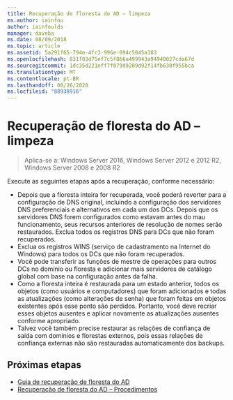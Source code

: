 ```yaml
---
title: Recuperação de floresta do AD – limpeza
ms.author: iainfou
author: iainfoulds
manager: daveba
ms.date: 08/09/2018
ms.topic: article
ms.assetid: 5a291f65-794e-4fc3-996e-094c5845a383
ms.openlocfilehash: 831f83d75ef7c5f866a499943a94940027cda67d
ms.sourcegitcommit: 1dc35d221eff7f079d9209d92f14fb630f955bca
ms.translationtype: MT
ms.contentlocale: pt-BR
ms.lasthandoff: 08/26/2020
ms.locfileid: "88938916"
---
```

# <a name="ad-forest-recovery---cleanup"></a>Recuperação de floresta do AD – limpeza

>Aplica-se a: Windows Server 2016, Windows Server 2012 e 2012 R2, Windows Server 2008 e 2008 R2

 Execute as seguintes etapas após a recuperação, conforme necessário:

- Depois que a floresta inteira for recuperada, você poderá reverter para a configuração de DNS original, incluindo a configuração dos servidores DNS preferenciais e alternativos em cada um dos DCs. Depois que os servidores DNS forem configurados como estavam antes do mau funcionamento, seus recursos anteriores de resolução de nomes serão restaurados. Exclua todos os registros DNS para DCs que não foram recuperados.
- Exclua os registros WINS (serviço de cadastramento na Internet do Windows) para todos os DCs que não foram recuperados.
- Você pode transferir as funções de mestre de operações para outros DCs no domínio ou floresta e adicionar mais servidores de catálogo global com base na configuração antes da falha.
- Como a floresta inteira é restaurada para um estado anterior, todos os objetos (como usuários e computadores) que foram adicionados e todas as atualizações (como alterações de senha) que foram feitas em objetos existentes após esse ponto são perdidos. Portanto, você deve recriar esses objetos ausentes e aplicar novamente as atualizações ausentes conforme apropriado.
- Talvez você também precise restaurar as relações de confiança de saída com domínios e florestas externos, pois essas relações de confiança externas não são restauradas automaticamente dos backups.

## <a name="next-steps"></a>Próximas etapas

- [Guia de recuperação de floresta do AD](AD-Forest-Recovery-Guide.md)
- [Recuperação de floresta do AD – Procedimentos](AD-Forest-Recovery-Procedures.md)
